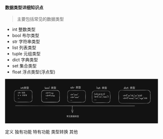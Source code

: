 #### 数据类型详细知识点
> 主要包括常见的数据类型

- int 整数类型
- bool 布尔类型
- str 字符串类型
- list 列表类型
- tuple 元组类型
- dict 字典类型
- set 集合类型
- float 浮点类型(浮点型)

![](https://raw.githubusercontent.com/0231HF/mkdownphoto/master/202402022254364.png)

定义 
独有功能
特有功能
类型转换
其他